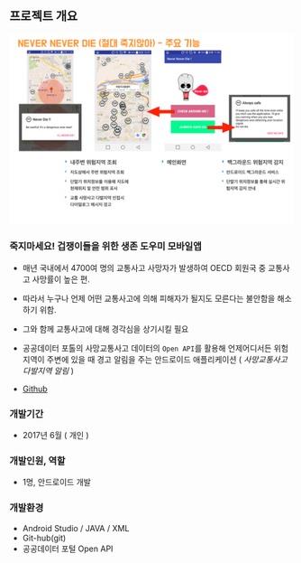 ## 프로젝트 개요

<img src="https://github.com/nicewoong/portfolio/blob/master/images/neverneverdie_intro.png" alt="neverneverdie_intro"/>

### 죽지마세요! 겁쟁이들을 위한 생존 도우미 모바일앱

* 매년 국내에서 4700여 명의 교통사고 사망자가 발생하여 OECD 회원국 중 교통사고 사망률이 높은 편. 
* 따라서 누구나 언제 어떤 교통사고에 의해 피해자가 될지도 모른다는 불안함을 해소하기 위함. 
* 그와 함께 교통사고에 대해 경각심을 상기시킬 필요
* 공공데이터 포톨의 사망교통사고 데이터의 `Open API`를 활용해 언제어디서든 위험지역이 주변에 있을 때 경고 알림을 주는 안드로이드 애플리케이션 ( *사망교통사고 다발지역 알림* )

* [Github](https://github.com/nicewoong/NeverNeverDie)




### 개발기간

* 2017년 6월 ( 개인 )


### 개발인원, 역할

* 1명, 안드로이드 개발


### 개발환경

* Android Studio /  JAVA / XML 
* Git-hub(git) 
* 공공데이터 포털 Open API
